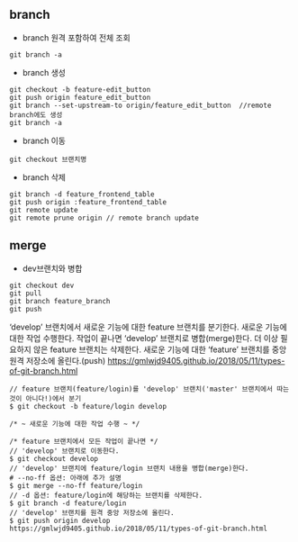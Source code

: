 ## branch
* branch 원격 포함하여 전체 조회

``` 
git branch -a 
```   
* branch 생성
```
git checkout -b feature-edit_button  
git push origin feature_edit_button  
git branch --set-upstream-to origin/feature_edit_button  //remote branch에도 생성
git branch -a  
```
* branch 이동
```
git checkout 브랜치명
```
* branch 삭제
```
git branch -d feature_frontend_table  
git push origin :feature_frontend_table  
git remote update  
git remote prune origin // remote branch update
```


## merge
* dev브랜치와 병합

```
git checkout dev
git pull
git branch feature_branch
git push
```

‘develop’ 브랜치에서 새로운 기능에 대한 feature 브랜치를 분기한다.
새로운 기능에 대한 작업 수행한다.
작업이 끝나면 ‘develop’ 브랜치로 병합(merge)한다.
더 이상 필요하지 않은 feature 브랜치는 삭제한다.
새로운 기능에 대한 ‘feature’ 브랜치를 중앙 원격 저장소에 올린다.(push)
https://gmlwjd9405.github.io/2018/05/11/types-of-git-branch.html
```
// feature 브랜치(feature/login)를 'develop' 브랜치('master' 브랜치에서 따는 것이 아니다!)에서 분기
$ git checkout -b feature/login develop

/* ~ 새로운 기능에 대한 작업 수행 ~ */

/* feature 브랜치에서 모든 작업이 끝나면 */
// 'develop' 브랜치로 이동한다.
$ git checkout develop
// 'develop' 브랜치에 feature/login 브랜치 내용을 병합(merge)한다.
# --no-ff 옵션: 아래에 추가 설명
$ git merge --no-ff feature/login
// -d 옵션: feature/login에 해당하는 브랜치를 삭제한다.
$ git branch -d feature/login
// 'develop' 브랜치를 원격 중앙 저장소에 올린다.
$ git push origin develop
https://gmlwjd9405.github.io/2018/05/11/types-of-git-branch.html
```

